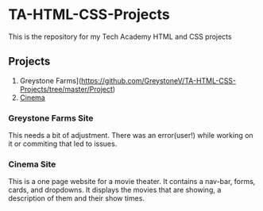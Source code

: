 # TA-HTML-CSS-Projects
This is the repository for my Tech Academy HTML and CSS projects

## Projects
1. Greystone Farms](https://github.com/GreystoneV/TA-HTML-CSS-Projects/tree/master/Project)
2. [Cinema](https://github.com/GreystoneV/TA-HTML-CSS-Projects/tree/master/bootstrap4_project)

### Greystone Farms Site
This needs a bit of adjustment. There was an error(user!) while working on it or commiting that led to issues.

### Cinema Site
This is a one page website for a movie theater. It contains a nav-bar, forms, cards, and dropdowns. It displays the movies that are showing, a description of them and their show times.
